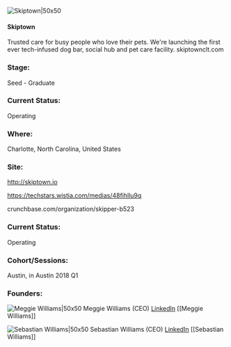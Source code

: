 

![Skiptown|50x50](https://apimg.techstars.com/connect/images/image_files/5c1a9fc1a36c117e59000004/original/Skipper_Logo_Dog_White.png)

#### Skiptown
Trusted care for busy people who love their pets. We're launching the first ever tech-infused dog bar, social hub and pet care facility. skiptownclt.com

### Stage: 
Seed - Graduate 

### Current Status: 
Operating

### Where:
Charlotte, North Carolina, United States

### Site:
http://skiptown.io

https://techstars.wistia.com/medias/48fihllu9q

crunchbase.com/organization/skipper-b523

### Current Status: 
Operating

### Cohort/Sessions: 
Austin, in Austin 2018 Q1

### Founders: 

![Meggie Williams|50x50](https://apimg.techstars.com/connect/images/image_files/62a79b48046a660008d7629b/original/skiptown--20_-_Meggie_Williams.jpg) Meggie Williams (CEO) [LinkedIn](https://linkedin.com/in/meggie-williams-3554b88) [[Meggie Williams]]

![Sebastian Williams|50x50](https://www.f6s.com/images/profile-placeholder-user.jpg) Sebastian Williams (CEO) [LinkedIn](https://linkedin.com/in/sebastian-williams-9877a91b) [[Sebastian Williams]]


